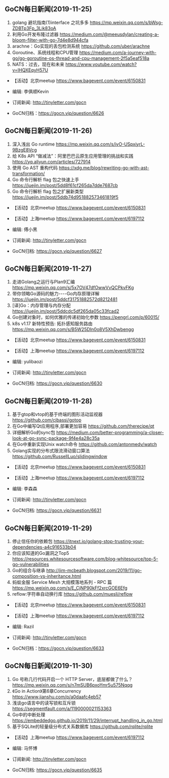 ## GoCN每日新闻(2019-11-25)

1. golang 避坑指南(1)interface 之坑多多 https://mp.weixin.qq.com/s/bWsg-ZDBTp3Fp_3Lik83oA
2. 利用Go开发布隆过滤器 https://medium.com/@meeusdylan/creating-a-bloom-filter-with-go-7d4e8d944cfa
3. arachne：Go实现的丢包检测系统 https://github.com/uber/arachne
4. Goroutine、系统线程和CPU管理 https://medium.com/a-journey-with-go/go-goroutine-os-thread-and-cpu-management-2f5a5eaf518a
5. NATS：过去，现在和未来 https://www.youtube.com/watch?v=lHQXEqyH57U

* 【活动】北京meetup https://www.bagevent.com/event/6150831

* 编辑: 李俱顺Kevin
* 订阅新闻: http://tinyletter.com/gocn
* GoCN归档：https://gocn.vip/question/6626

## GoCN每日新闻(2019-11-26)

1. 深入浅出 Go runtime https://mp.weixin.qq.com/s/ivO-USpxiyrL-9BzgE8Vcg
2. 给 K8s API “做减法”：阿里巴巴云原生应用管理的挑战和实践 https://yq.aliyun.com/articles/727914
3. 使用 Go AST 重构代码 https://xdg.me/blog/rewriting-go-with-ast-transformation/
4. Go 命令行解析 flag 包之快速上手 https://juejin.im/post/5dd8f61cf265da7dde7687cb
5. Go 命令行解析 flag 包之扩展新类型 https://juejin.im/post/5ddb74d951882573461819f5

* 【活动】北京meetup https://www.bagevent.com/event/6150831
* 【活动】上海meetup https://www.bagevent.com/event/6197112

* 编辑: 傅小黑
* 订阅新闻: http://tinyletter.com/gocn
* GoCN归档: https://gocn.vip/question/6627


## GoCN每日新闻(2019-11-27)

1. 走进Golang之运行与Plan9汇编 https://mp.weixin.qq.com/s/5x7OV47dfOwwVvQCPkvFKg
2. 带你领略Go源码的魅力----Go内存原理详解 https://juejin.im/post/5ddcf31751882572d8212481
3. [译]Go：内存管理与内存分配 https://juejin.im/post/5ddcdc5df265da05c33fcad2
4. Go创建对象时，如何优雅的传递初始化参数 https://pengrl.com/p/60015/
5. k8s v1.17 新特性预告: 拓扑感知服务路由 https://mp.weixin.qq.com/s/B5W25DIn0o8V5XhDwbengg

* 【活动】北京meetup https://www.bagevent.com/event/6150831
* 【活动】上海meetup https://www.bagevent.com/event/6197112

* 编辑: yulibaozi
* 订阅新闻: http://tinyletter.com/gocn
* GoCN归档: https://gocn.vip/question/6630

## GoCN每日新闻(2019-11-28)

1. 基于gtop和vtop的基于终端的图形活动监视器 https://github.com/cjbassi/gotop
2. 在Go中编写Qt应用程序,部署更加容易 https://github.com/therecipe/qt
3. 详细解析Go的sync包 https://medium.com/better-programming/a-closer-look-at-go-sync-package-9f4e4a28c35a
4. 在Go中重新实现Unix watch命令 https://github.com/antonmedv/watch
5. Golang实现的分布式限流滑动窗口算法 https://github.com/RussellLuo/slidingwindow

* 【活动】北京meetup https://www.bagevent.com/event/6150831
* 【活动】上海meetup https://www.bagevent.com/event/6197112

* 编辑: 李森森
* 订阅新闻: http://tinyletter.com/gocn
* GoCN归档: https://gocn.vip/question/6631


## GoCN每日新闻(2019-11-29)

1. 停止信任你的依赖包 https://itnext.io/golang-stop-trusting-your-dependencies-a4c916533b04
2. 你应该知道的Go漏洞之Top5 https://resources.whitesourcesoftware.com/blog-whitesource/top-5-go-vulnerabilities 
3. Go的组合与继承 http://jim-mcbeath.blogspot.com/2019/11/go-composition-vs-inheritance.html    
4. 蚂蚁金服 Service Mesh 大规模落地系列 - RPC 篇 https://mp.weixin.qq.com/s/E_CjNP90kFf2xrcGOE6Efg    
5. reflow:字符串自动换行库 https://github.com/muesli/reflow    

* 【活动】北京meetup https://www.bagevent.com/event/6150831
* 【活动】上海meetup https://www.bagevent.com/event/6197112

* 编辑: Razil  
* 订阅新闻: http://tinyletter.com/gocn  
* GoCN归档：https://gocn.vip/question/6633  

## GoCN每日新闻(2019-11-30)

1. Go 号称几行代码开启一个 HTTP Server，底层都做了什么？ https://mp.weixin.qq.com/s/n7mSUB6pxoYmr5u575Nqqg
2. 《Go in Action》第6章Concurrency https://www.jianshu.com/p/a0daafc4eb57
3. 浅谈go语言中的读写锁和互斥锁 https://segmentfault.com/a/1190000021153363
4. Go中的中断处理 https://embeddedgo.github.io/2019/11/29/interrupt_handling_in_go.html
5. 基于SQLite的轻量级分布式关系数据库 https://github.com/rqlite/rqlite

* 【活动】上海meetup https://www.bagevent.com/event/6197112

* 编辑: 马怀博 
* 订阅新闻: http://tinyletter.com/gocn
* GoCN归档: https://gocn.vip/question/6635
